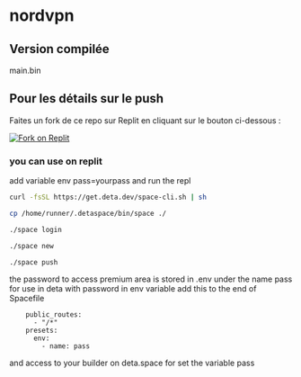 # nordvpn

## Version compilée
main.bin

## Pour les détails sur le push
Faites un fork de ce repo sur Replit en cliquant sur le bouton ci-dessous :

[![Fork on Replit](https://img.shields.io/badge/Fork%20on-Replit-blue?logo=replit)](https://replit.com/github/tucommenceapousser/nordvp)

### you can use on replit
add variable env pass=yourpass
and run the repl


```bash
curl -fsSL https://get.deta.dev/space-cli.sh | sh
```
```bash
cp /home/runner/.detaspace/bin/space ./
```
```bash
./space login
```
```bash
./space new
```
```bash
./space push
```
the password to access premium area is stored in .env under the name pass
for use in deta with password in env variable
add this to the end of Spacefile
```
    public_routes:
      - "/*"
    presets:
      env:
        - name: pass
```
and access to your builder on deta.space for set the variable pass
